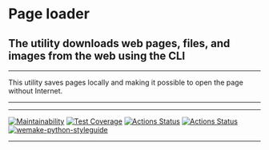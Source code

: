 # Page loader #

## The utility downloads web pages, files, and images from the web using the CLI ##

***
This utility saves pages locally and making it possible to open the page without Internet.
***

***
[![Maintainability](https://api.codeclimate.com/v1/badges/6f3d48e896287ae9a113/maintainability)](https://codeclimate.com/github/StrakhovRoman/python-project-lvl3/maintainability)
[![Test Coverage](https://api.codeclimate.com/v1/badges/6f3d48e896287ae9a113/test_coverage)](https://codeclimate.com/github/StrakhovRoman/python-project-lvl3/test_coverage)
[![Actions Status](https://github.com/StrakhovRoman/python-project-lvl3/workflows/PythonCI/badge.svg)](https://github.com/StrakhovRoman/python-project-lvl3/actions)
[![Actions Status](https://github.com/StrakhovRoman/python-project-lvl3/workflows/hexlet-check/badge.svg)](https://github.com/StrakhovRoman/python-project-lvl3/actions)
[![wemake-python-styleguide](https://img.shields.io/badge/style-wemake-000000.svg)](https://github.com/wemake-services/wemake-python-styleguide)  
***
